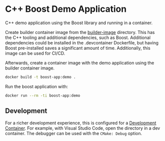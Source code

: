 # C++ Boost Demo Application

C++ demo application using the Boost library and running in a container.

Create builder container image from the [builder-image](./builder-image/)
directory.  This has the C++ tooling and additional dependencies, such as Boost.
Additional dependencies could be installed in the .devcontainer Dockerfile, but
having Boost pre-installed saves a significant amount of time.  Additionally,
this image can be used for CI/CD.

Afterwards, create a container image with the demo application using the builder
container image.

```sh
docker build -t boost-app:demo .
```

Run the boost application with:

```sh
docker run --rm -ti boost-app:demo
```

## Development

For a richer development experience, this is configured for a [Development
Container](https://containers.dev/).  For example, with Visual Studio Code, open
the directory in a dev container.  The debugger can be used with the `CMake:
Debug` option.
